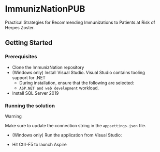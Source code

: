 # ImmunizNationPUB

Practical Strategies for Recommending Immunizations to Patients at Risk of Herpes Zoster.

## Getting Started

### Prerequisites
  - Clone the ImmunizNation repository
  - (Windows only) Install Visual Studio. Visual Studio contains tooling support for .NET
    - During installation, ensure that the following are selected:
    - `ASP.NET and web development` workload.
  - Install SQL Server 2019 

### Running the solution

> [!WARNING]
> Make sure to update the connection string in the `appsettings.json` file.

* (Windows only) Run the application from Visual Studio:
 - Hit Ctrl-F5 to launch Aspire
